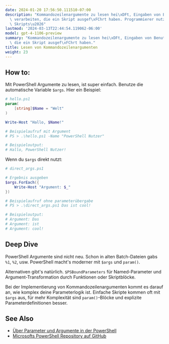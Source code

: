 ```yaml
---
date: 2024-01-20 17:56:50.111510-07:00
description: "Kommandozeilenargumente zu lesen hei\xDFt, Eingaben von Benutzern zu\
  \ verarbeiten, die ein Skript ausgef\xFChrt haben. Programmierer nutzen das, um\
  \ Skripts\u2026"
lastmod: '2024-03-13T22:44:54.119062-06:00'
model: gpt-4-1106-preview
summary: "Kommandozeilenargumente zu lesen hei\xDFt, Eingaben von Benutzern zu verarbeiten,\
  \ die ein Skript ausgef\xFChrt haben."
title: Lesen von Kommandozeilenargumenten
weight: 23
---
```


## How to:
Mit PowerShell Argumente zu lesen, ist super einfach. Benutze die automatische Variable `$args`. Hier ein Beispiel:

```PowerShell
# hello.ps1
param(
    [string]$Name = "Welt"
)

Write-Host "Hallo, $Name!"

# Beispielaufruf mit Argument
# PS > .\hello.ps1 -Name "PowerShell Nutzer"

# Beispieloutput:
# Hallo, PowerShell Nutzer!
```

Wenn du `$args` direkt nutzt:

```PowerShell
# direct_args.ps1

# Ergebnis ausgeben
$args.ForEach({
    Write-Host "Argument: $_"
})

# Beispielaufruf ohne parameterübergabe
# PS > .\direct_args.ps1 Das ist cool!

# Beispieloutput:
# Argument: Das
# Argument: ist
# Argument: cool!
```

## Deep Dive
PowerShell Argumente sind nicht neu. Schon in alten Batch-Dateien gabs `%1`, `%2`, usw. PowerShell macht's moderner mit `$args` und `param()`.

Alternativen gibt's natürlich. `$PSBoundParameters` für Named-Parameter und Argument-Transformation durch Funktionen oder Skriptblöcke.

Bei der Implementierung von Kommandozeilenargumenten kommt es darauf an, wie komplex deine Parameterlogik ist. Einfache Skripte kommen oft mit `$args` aus, für mehr Komplexität sind `param()`-Blöcke und explizite Parameterdefinitionen besser.

## See Also
- [Über Parameter und Argumente in der PowerShell](https://ss64.com/ps/syntax-args.html)
- [Microsofts PowerShell Repository auf GitHub](https://github.com/PowerShell/PowerShell)
